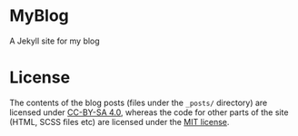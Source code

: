 # MyBlog

A Jekyll site for my blog

# License

The contents of the blog posts (files under the `_posts/` directory) are licensed under [CC-BY-SA 4.0](https://creativecommons.org/licenses/by-sa/4.0/), whereas the code for other parts of the site (HTML, SCSS files etc) are licensed under the [MIT license](https://opensource.org/licenses/MIT).
